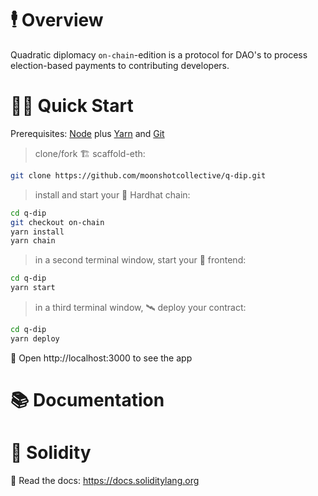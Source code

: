 # 🕴 Overview

Quadratic diplomacy `on-chain`-edition is a protocol for DAO's to process election-based payments to contributing developers.  

# 🏄‍♂️ Quick Start

Prerequisites: [Node](https://nodejs.org/en/download/) plus [Yarn](https://classic.yarnpkg.com/en/docs/install/) and [Git](https://git-scm.com/downloads)

> clone/fork 🏗 scaffold-eth:

```bash
git clone https://github.com/moonshotcollective/q-dip.git
```

> install and start your 👷‍ Hardhat chain:

```bash
cd q-dip
git checkout on-chain
yarn install
yarn chain
```

> in a second terminal window, start your 📱 frontend:

```bash
cd q-dip
yarn start
```

> in a third terminal window, 🛰 deploy your contract:

```bash
cd q-dip
yarn deploy
```

📱 Open http://localhost:3000 to see the app

# 📚 Documentation



# 🔭 Solidity

📕 Read the docs: https://docs.soliditylang.org
